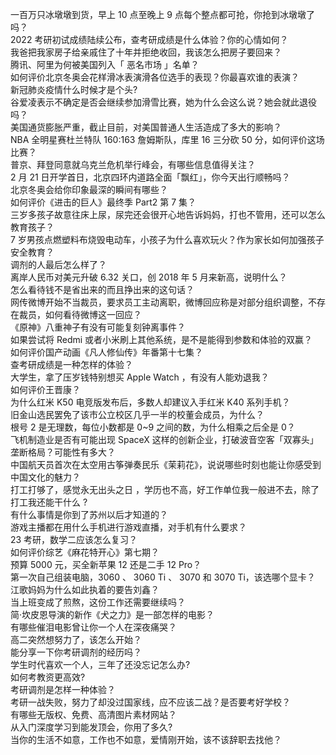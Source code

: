 一百万只冰墩墩到货，早上 10 点至晚上 9 点每个整点都可抢，你抢到冰墩墩了吗？  
2022 考研初试成绩陆续公布，查考研成绩是什么体验？你的心情如何？  
我爸把我家房子给亲戚住了十年并拒绝收回，我该怎么把房子要回来？  
腾讯、阿里为何被美国列入「 恶名市场 」名单？  
如何评价北京冬奥会花样滑冰表演滑各位选手的表现？你最喜欢谁的表演？  
新冠肺炎疫情什么时候才是个头?  
谷爱凌表示不确定是否会继续参加滑雪比赛，她为什么会这么说？她会就此退役吗？  
美国通货膨胀严重，截止目前，对美国普通人生活造成了多大的影响？  
NBA 全明星赛杜兰特队 160:163 詹姆斯队，库里 16 三分砍 50 分，如何评价这场比赛？  
普京、拜登同意就乌克兰危机举行峰会，有哪些信息值得关注？  
2 月 21 日开学首日，北京四环内道路全面「飘红」，你今天出行顺畅吗？  
北京冬奥会给你印象最深的瞬间有哪些？  
如何评价《进击的巨人》最终季 Part2 第 7 集？  
三岁多孩子故意往床上尿，尿完还会很开心地告诉妈妈，打也不管用，还可以怎么教育孩子？  
7 岁男孩点燃塑料布烧毁电动车，小孩子为什么喜欢玩火？作为家长如何加强孩子安全教育？  
调剂的人最后怎么样了？  
离岸人民币对美元升破 6.32 关口，创 2018 年 5 月来新高，说明什么？  
怎么看待钱不是省出来的而且挣出来的这句话？  
网传微博开始不当裁员，要求员工主动离职，微博回应称是对部分组织调整，不存在裁员，如何看待微博这一回应？  
《原神》八重神子有没有可能复刻钟离事件？  
如果尝试将 Redmi 或者小米刷上其他系统，是不是能得到参数和体验的双赢？  
如何评价国产动画《凡人修仙传》年番第十七集？  
查考研成绩是一种怎样的体验？  
大学生，拿了压岁钱特别想买 Apple Watch ，有没有人能劝退我？  
如何评价王晋康？  
为什么红米 K50 电竞版发布后，多数人却建议入手红米 K40 系列手机？  
旧金山选民罢免了该市公立校区几乎一半的校董会成员，为什么？  
根号 2 是无理数，每位小数都是 0~9 之间的数，为什么相乘之后全是 0？  
飞机制造业是否有可能出现 SpaceX 这样的创新企业，打破波音空客「双寡头」垄断格局？可能性有多大？  
中国航天员首次在太空用古筝弹奏民乐《茉莉花》，说说哪些时刻也能让你感受到中国文化的魅力？  
打工打够了，感觉永无出头之日 ，学历也不高，好工作单位我一般进不去，除了打工我还能干什么 ?  
有什么事情是你到了苏州以后才知道的？  
游戏主播都在用什么手机进行游戏直播，对手机有什么要求？  
23 考研，数学二应该怎么复习？  
如何评价综艺《麻花特开心》第七期？  
预算 5000 元，买全新苹果 12 还是二手 12 Pro？  
第一次自己组装电脑，3060 、 3060 Ti 、 3070 和 3070 Ti，该选哪个显卡？  
江歌妈妈为什么如此执着的要告刘鑫？  
当上班变成了煎熬，这份工作还需要继续吗？  
简·坎皮恩导演的新作《犬之力》是一部怎样的电影？  
有哪些催泪电影曾让你一个人在深夜痛哭？  
高二突然想努力了，该怎么开始？  
能分享一下你考研调剂的经历吗？  
学生时代喜欢一个人，三年了还没忘记怎么办?  
如何考教资更高效?  
考研调剂是怎样一种体验？  
考研一战失败，努力了却没过国家线，应不应该二战？是否要考好学校？  
有哪些无版权、免费、高清图片素材网站？  
从入门深度学习到能发顶会，你用了多久?  
当你的生活不如意，工作也不如意，爱情刚开始，该不该辞职去找他？  
